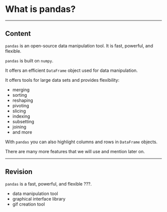 ﻿---
author: Stefan-Stojanovic

type: normal

category: how to

---

# What is pandas?

---
## Content

`pandas` is an open-source data manipulation tool. It is fast, powerful, and flexible.

`pandas` is built on `numpy`.

It offers an efficient `DataFrame` object used for data manipulation.

It offers tools for large data sets and provides flexibility:
- merging
- sorting
- reshaping
- pivoting
- slicing
- indexing
- subsetting
- joining
- and more

With `pandas` you can also highlight columns and rows in `DataFrame` objects.

There are many more features that we will use and mention later on.

---
## Revision

`pandas` is a fast, powerful, and flexible ???.

- data manipulation tool
- graphical interface library
- gif creation tool